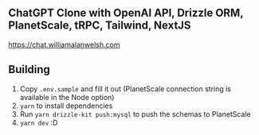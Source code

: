## ChatGPT Clone with OpenAI API, Drizzle ORM, PlanetScale, tRPC, Tailwind, NextJS

https://chat.williamalanwelsh.com

## Building

1. Copy `.env.sample` and fill it out (PlanetScale connection string is available in the Node option)
2. `yarn` to install dependencies
3. Run `yarn drizzle-kit push:mysql` to push the schemas to PlanetScale
4. `yarn dev` :D
